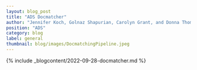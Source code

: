 ```yaml
---
layout: blog_post
title: "ADS Docmatcher"
author: "Jennifer Koch, Golnaz Shapurian, Carolyn Grant, and Donna Thompson"
position: "ADS"
category: blog
label: general
thumbnail: blog/images/DocmatchingPipeline.jpeg
---
```


{% include _blogcontent/2022-09-28-docmatcher.md %}